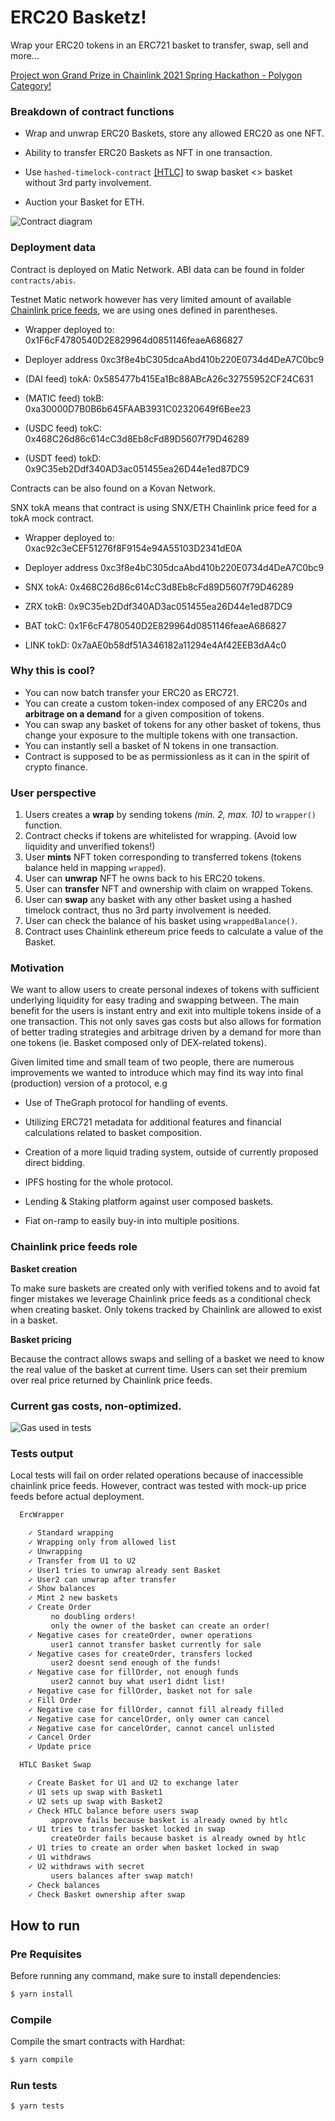 # ERC20 Basketz!

Wrap your ERC20 tokens in an ERC721 basket to transfer, swap, sell and more...

[Project won Grand Prize in Chainlink 2021 Spring Hackathon - Polygon Category!](https://devpost.com/software/wrappedbasketz)

### Breakdown of contract functions

* Wrap and unwrap ERC20 Baskets, store any allowed ERC20 as one NFT.

* Ability to transfer ERC20 Baskets as NFT in one transaction.

* Use `hashed-timelock-contract` [[HTLC]](https://github.com/ConsenSys/hashed-timelock-contract-ethereum) to swap basket <> basket without 3rd party involvement.

* Auction your Basket for ETH.

![Contract diagram](contract_flow.jpg)

### Deployment data

Contract is deployed on Matic Network. ABI data can be found in folder `contracts/abis`.

Testnet Matic network however has very limited amount of available [Chainlink price feeds](https://docs.chain.link/docs/matic-addresses), we are using ones defined in parentheses.

 * Wrapper deployed to: 0x1F6cF4780540D2E829964d0851146feaeA686827

 * Deployer address 0xc3f8e4bC305dcaAbd410b220E0734d4DeA7C0bc9

 * (DAI feed) tokA: 0x585477b415Ea1Bc88ABcA26c32755952CF24C631

 * (MATIC feed) tokB: 0xa30000D7B0B6b645FAAB3931C02320649f6Bee23

 * (USDC feed) tokC: 0x468C26d86c614cC3d8Eb8cFd89D5607f79D46289

 * (USDT feed) tokD: 0x9C35eb2Ddf340AD3ac051455ea26D44e1ed87DC9


Contracts can be also found on a Kovan Network.

SNX tokA means that contract is using SNX/ETH Chainlink price feed for a tokA mock contract. 

 * Wrapper deployed to: 0xac92c3eCEF51276f8F9154e94A55103D2341dE0A

 * Deployer address 0xc3f8e4bC305dcaAbd410b220E0734d4DeA7C0bc9

 * SNX tokA: 0x468C26d86c614cC3d8Eb8cFd89D5607f79D46289

 * ZRX tokB: 0x9C35eb2Ddf340AD3ac051455ea26D44e1ed87DC9

 * BAT tokC: 0x1F6cF4780540D2E829964d0851146feaeA686827

 * LINK tokD: 0x7aAE0b58df51A346182a11294e4Af42EEB3dA4c0

### Why this is cool?

* You can now batch transfer your ERC20 as ERC721.
* You can create a custom token-index composed of any ERC20s and **arbitrage on a demand** for a given composition of tokens.
* You can swap any basket of tokens for any other basket of tokens, thus change your exposure to the multiple tokens with one transaction.
* You can instantly sell a basket of N tokens in one transaction.
* Contract is supposed to be as permissionless as it can in the spirit of crypto finance.

### User perspective

1) Users creates a **wrap** by sending tokens *(min. 2, max. 10)* to `wrapper()` function.
2) Contract checks if tokens are whitelisted for wrapping. (Avoid low liquidity and unverified tokens!)
3) User **mints** NFT token corresponding to transferred tokens (tokens balance held in mapping `wrapped`).
4) User can **unwrap** NFT he owns back to his ERC20 tokens.
5) User can **transfer** NFT and ownership with claim on wrapped Tokens.
6) User can **swap** any basket with any other basket using a hashed timelock contract, thus no 3rd party involvement is needed.
7) User can check the balance of his basket using `wrappedBalance()`.
8) Contract uses Chainlink ethereum price feeds to calculate a value of the Basket.

### Motivation

We want to allow users to create personal indexes of tokens with sufficient underlying liquidity for easy trading and swapping between. The main benefit for the users is instant entry and exit into multiple tokens inside of a one transaction. This not only saves gas costs but also allows for formation of better trading strategies and arbitrage driven by a demand for more than one tokens (ie. Basket composed only of DEX-related tokens).

Given limited time and small team of two people, there are numerous improvements we wanted to introduce which may find its way into final (production) version of a protocol, e.g

* Use of TheGraph protocol for handling of events.

* Utilizing ERC721 metadata for additional features and financial calculations related to basket composition.

* Creation of a more liquid trading system, outside of currently proposed direct bidding.

* IPFS hosting for the whole protocol.

* Lending & Staking platform against user composed baskets.

* Fiat on-ramp to easily buy-in into multiple positions.


### Chainlink price feeds role

**Basket creation**

To make sure baskets are created only with verified tokens and to avoid fat finger mistakes we leverage Chainlink price feeds as a conditional check when creating basket. Only tokens tracked by Chainlink are allowed to exist in a basket.

**Basket pricing**

Because the contract allows swaps and selling of a basket we need to know the real value of the basket at current time. Users can set their premium over real price returned by Chainlink price feeds.

### Current gas costs, non-optimized.

![Gas used in tests](gas_cost.png)

### Tests output

Local tests will fail on order related operations because of inaccessible chainlink price feeds. However, contract was tested with mock-up price feeds before actual deployment.

````html
  ErcWrapper

    ✓ Standard wrapping
    ✓ Wrapping only from allowed list
    ✓ Unwrapping
    ✓ Transfer from U1 to U2
    ✓ User1 tries to unwrap already sent Basket
    ✓ User2 can unwrap after transfer
    ✓ Show balances
    ✓ Mint 2 new baskets
    ✓ Create Order
         no doubling orders!
         only the owner of the basket can create an order!
    ✓ Negative cases for createOrder, owner operations
         user1 cannot transfer basket currently for sale
    ✓ Negative cases for createOrder, transfers locked
         user2 doesnt send enough of the funds!
    ✓ Negative case for fillOrder, not enough funds
         user2 cannot buy what user1 didnt list!
    ✓ Negative case for fillOrder, basket not for sale
    ✓ Fill Order
    ✓ Negative case for fillOrder, cannot fill already filled
    ✓ Negative case for cancelOrder, only owner can cancel
    ✓ Negative case for cancelOrder, cannot cancel unlisted
    ✓ Cancel Order
    ✓ Update price

  HTLC Basket Swap

    ✓ Create Basket for U1 and U2 to exchange later
    ✓ U1 sets up swap with Basket1
    ✓ U2 sets up swap with Basket2
    ✓ Check HTLC balance before users swap
         approve fails because basket is already owned by htlc
    ✓ U1 tries to transfer basket locked in swap
         createOrder fails because basket is already owned by htlc
    ✓ U1 tries to create an order when basket locked in swap
    ✓ U1 withdraws
    ✓ U2 withdraws with secret
         users balances after swap match!
    ✓ Check balances
    ✓ Check Basket ownership after swap
````

## How to run

### Pre Requisites

Before running any command, make sure to install dependencies:

```sh
$ yarn install
```

### Compile

Compile the smart contracts with Hardhat:

```sh
$ yarn compile
```

### Run tests

```sh
$ yarn tests
```
